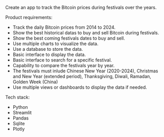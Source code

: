 Create an app to track the Bitcoin prices during festivals over the years.

Product requirements:
* Track the daily Bitcoin prices from 2014 to 2024.
* Show the best historical datas to buy and sell Bitcoin during festivals.
* Show the best coming festivals dates to buy and sell.
* Use multiple charts to visualize the data.
* Use a database to store the data.
* Basic interface to display the data.
* Basic interface to search for a specific festival.
* Capability to compare the festivals year by year.
* The festivals must inlude Chinese New Year (2020-2024), Christmas and New Year (extended period), Thanksgiving, Diwali, Ramadan, Golden Week (China)
* Use multiple views or dashboards to display the data if needed.

Tech stack:
* Python
* Streamlit
* Pandas
* Sqlite
* Plotly